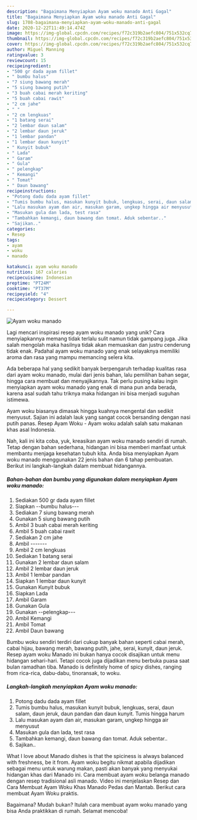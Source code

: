 ```yaml
---
description: "Bagaimana Menyiapkan Ayam woku manado Anti Gagal"
title: "Bagaimana Menyiapkan Ayam woku manado Anti Gagal"
slug: 1708-bagaimana-menyiapkan-ayam-woku-manado-anti-gagal
date: 2020-12-22T11:49:14.474Z
image: https://img-global.cpcdn.com/recipes/f72c319b2aefc804/751x532cq70/ayam-woku-manado-foto-resep-utama.jpg
thumbnail: https://img-global.cpcdn.com/recipes/f72c319b2aefc804/751x532cq70/ayam-woku-manado-foto-resep-utama.jpg
cover: https://img-global.cpcdn.com/recipes/f72c319b2aefc804/751x532cq70/ayam-woku-manado-foto-resep-utama.jpg
author: Miguel Manning
ratingvalue: 3
reviewcount: 15
recipeingredient:
- "500 gr dada ayam fillet"
- " bumbu halus"
- "7 siung bawang merah"
- "5 siung bawang putih"
- "3 buah cabai merah keriting"
- "5 buah cabai rawit"
- "2 cm jahe"
- " "
- "2 cm lengkuas"
- "1 batang serai"
- "2 lembar daun salam"
- "2 lembar daun jeruk"
- "1 lembar pandan"
- "1 lembar daun kunyit"
- " Kunyit bubuk"
- " Lada"
- " Garam"
- " Gula"
- " pelengkap"
- " Kemangi"
- " Tomat"
- " Daun bawang"
recipeinstructions:
- "Potong dadu dada ayam fillet"
- "Tumis bumbu halus, masukan kunyit bubuk, lengkuas, serai, daun salam, daun jeruk, daun pandan dan daun kunyit. Tumis hingga harum"
- "Lalu masukan ayam dan air, masukan garam, ungkep hingga air menyusut"
- "Masukan gula dan lada, test rasa"
- "Tambahkan kemangi, daun bawang dan tomat. Aduk sebentar.."
- "Sajikan.."
categories:
- Resep
tags:
- ayam
- woku
- manado

katakunci: ayam woku manado 
nutrition: 167 calories
recipecuisine: Indonesian
preptime: "PT24M"
cooktime: "PT37M"
recipeyield: "4"
recipecategory: Dessert

---
```



![Ayam woku manado](https://img-global.cpcdn.com/recipes/f72c319b2aefc804/751x532cq70/ayam-woku-manado-foto-resep-utama.jpg)

Lagi mencari inspirasi resep ayam woku manado yang unik? Cara menyiapkannya memang tidak terlalu sulit namun tidak gampang juga. Jika salah mengolah maka hasilnya tidak akan memuaskan dan justru cenderung tidak enak. Padahal ayam woku manado yang enak selayaknya memiliki aroma dan rasa yang mampu memancing selera kita.

Ada beberapa hal yang sedikit banyak berpengaruh terhadap kualitas rasa dari ayam woku manado, mulai dari jenis bahan, lalu pemilihan bahan segar, hingga cara membuat dan menyajikannya. Tak perlu pusing kalau ingin menyiapkan ayam woku manado yang enak di mana pun anda berada, karena asal sudah tahu triknya maka hidangan ini bisa menjadi suguhan istimewa.

Ayam woku biasanya dimasak hingga kuahnya mengental dan sedikit menyusut. Sajian ini adalah lauk yang sangat cocok bersanding dengan nasi putih panas. Resep Ayam Woku - Ayam woku adalah salah satu makanan khas asal Indonesia.


Nah, kali ini kita coba, yuk, kreasikan ayam woku manado sendiri di rumah. Tetap dengan bahan sederhana, hidangan ini bisa memberi manfaat untuk membantu menjaga kesehatan tubuh kita. Anda bisa menyiapkan Ayam woku manado menggunakan 22 jenis bahan dan 6 tahap pembuatan. Berikut ini langkah-langkah dalam membuat hidangannya.

<!--inarticleads1-->

##### Bahan-bahan dan bumbu yang digunakan dalam menyiapkan Ayam woku manado:

1. Sediakan 500 gr dada ayam fillet
1. Siapkan  --bumbu halus---
1. Sediakan 7 siung bawang merah
1. Gunakan 5 siung bawang putih
1. Ambil 3 buah cabai merah keriting
1. Ambil 5 buah cabai rawit
1. Sediakan 2 cm jahe
1. Ambil  -------
1. Ambil 2 cm lengkuas
1. Sediakan 1 batang serai
1. Gunakan 2 lembar daun salam
1. Ambil 2 lembar daun jeruk
1. Ambil 1 lembar pandan
1. Siapkan 1 lembar daun kunyit
1. Gunakan  Kunyit bubuk
1. Siapkan  Lada
1. Ambil  Garam
1. Gunakan  Gula
1. Gunakan  --pelengkap---
1. Ambil  Kemangi
1. Ambil  Tomat
1. Ambil  Daun bawang


Bumbu woku sendiri terdiri dari cukup banyak bahan seperti cabai merah, cabai hijau, bawang merah, bawang putih, jahe, serai, kunyit, daun jeruk. Resep ayam woku Manado ini bukan hanya cocok disajikan untuk menu hidangan sehari-hari. Tetapi cocok juga dijadikan menu berbuka puasa saat bulan ramadhan tiba. Manado is definitely home of spicy dishes, ranging from rica-rica, dabu-dabu, tinoransak, to woku. 

<!--inarticleads2-->

##### Langkah-langkah menyiapkan Ayam woku manado:

1. Potong dadu dada ayam fillet
1. Tumis bumbu halus, masukan kunyit bubuk, lengkuas, serai, daun salam, daun jeruk, daun pandan dan daun kunyit. Tumis hingga harum
1. Lalu masukan ayam dan air, masukan garam, ungkep hingga air menyusut
1. Masukan gula dan lada, test rasa
1. Tambahkan kemangi, daun bawang dan tomat. Aduk sebentar..
1. Sajikan..


What I love about Manado dishes is that the spiciness is always balanced with freshness, be it from. Ayam woku begitu nikmat apabila dijadikan sebagai menu untuk warung makan, pasti akan banyak yang menyukai hidangan khas dari Manado ini. Cara membuat ayam woku belanga manado dengan resep tradisional asli manado. Video ini menjelaskan Resep dan Cara Membuat Ayam Woku Khas Manado Pedas dan Mantab. Berikut cara membuat Ayam Woku praktis. 

Bagaimana? Mudah bukan? Itulah cara membuat ayam woku manado yang bisa Anda praktikkan di rumah. Selamat mencoba!

